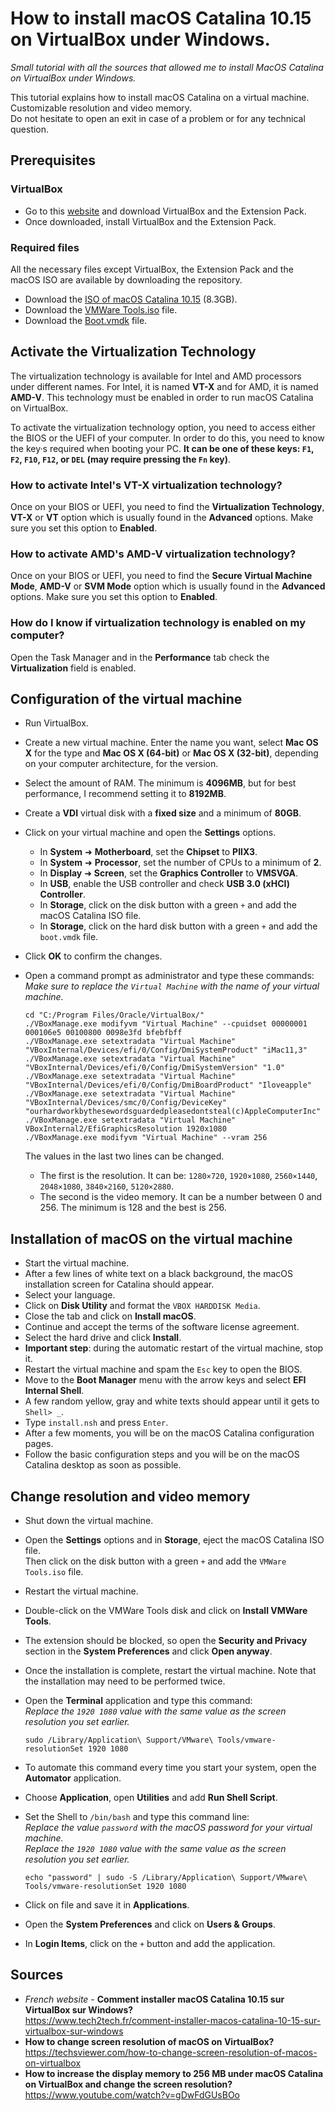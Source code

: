 # How to install macOS Catalina 10.15 on VirtualBox under Windows.
_Small tutorial with all the sources that allowed me to install MacOS Catalina on VirtualBox under Windows._

This tutorial explains how to install macOS Catalina on a virtual machine. Customizable resolution and video memory.  
Do not hesitate to open an exit in case of a problem or for any technical question.

## Prerequisites

### VirtualBox

* Go to this [website](https://www.virtualbox.org/wiki/Downloads) and download VirtualBox and the Extension Pack.
* Once downloaded, install VirtualBox and the Extension Pack.

### Required files

All the necessary files except VirtualBox, the Extension Pack and the macOS ISO are available by downloading the repository.

* Download the [ISO of macOS Catalina 10.15](http://www.mediafire.com/file/2mwxpooe0da6z3n/Catalina_10.15.5.iso/file) (8.3GB).
* Download the [VMWare Tools.iso](https://github.com/maximedrn/macos-catalina-on-virtualbox-windows/raw/master/VM%20Tools.iso) file.
* Download the [Boot.vmdk](https://github.com/maximedrn/macos-catalina-on-virtualbox-windows/raw/master/Boot.vmdk) file.


## Activate the Virtualization Technology

The virtualization technology is available for Intel and AMD processors under different names. For Intel, it is named **VT-X** and for AMD, it is named **AMD-V**. This technology must be enabled in order to run macOS Catalina on VirtualBox.

To activate the virtualization technology option, you need to access either the BIOS or the UEFI of your computer. In order to do this, you need to know the key·s required when booting your PC. **It can be one of these keys: `F1`, `F2`, `F10`, `F12`, or `DEL` (may require pressing the `Fn` key)**.

### How to activate Intel's VT-X virtualization technology?

Once on your BIOS or UEFI, you need to find the **Virtualization Technology**, **VT-X** or **VT** option which is usually found in the **Advanced** options. Make sure you set this option to **Enabled**.
  
### How to activate AMD's AMD-V virtualization technology?

Once on your BIOS or UEFI, you need to find the **Secure Virtual Machine Mode**, **AMD-V** or **SVM Mode** option which is usually found in the **Advanced** options. Make sure you set this option to **Enabled**.

### How do I know if virtualization technology is enabled on my computer?

Open the Task Manager and in the **Performance** tab check the **Virtualization** field is enabled.


## Configuration of the virtual machine

* Run VirtualBox.
* Create a new virtual machine. Enter the name you want, select **Mac OS X** for the type and **Mac OS X (64-bit)** or **Mac OS X (32-bit)**, depending on your computer architecture, for the version.
* Select the amount of RAM. The minimum is **4096MB**, but for best performance, I recommend setting it to **8192MB**.
* Create a **VDI** virtual disk with a **fixed size** and a minimum of **80GB**.
* Click on your virtual machine and open the **Settings** options.
  * In **System** ➜ **Motherboard**, set the **Chipset** to **PIIX3**.
  * In **System** ➜ **Processor**, set the number of CPUs to a minimum of **2**.
  * In **Display** ➜ **Screen**, set the **Graphics Controller** to **VMSVGA**.
  * In **USB**, enable the USB controller and check **USB 3.0 (xHCI) Controller**.
  * In **Storage**, click on the disk button with a green `+` and add the macOS Catalina ISO file.
  * In **Storage**, click on the hard disk button with a green `+` and add the `boot.vmdk` file.
* Click **OK** to confirm the changes.
* Open a command prompt as administrator and type these commands:  
  _Make sure to replace the `Virtual Machine` with the name of your virtual machine._

  ```
  cd "C:/Program Files/Oracle/VirtualBox/"
  ./VBoxManage.exe modifyvm "Virtual Machine" --cpuidset 00000001 000106e5 00100800 0098e3fd bfebfbff
  ./VBoxManage.exe setextradata "Virtual Machine" "VBoxInternal/Devices/efi/0/Config/DmiSystemProduct" "iMac11,3"
  ./VBoxManage.exe setextradata "Virtual Machine" "VBoxInternal/Devices/efi/0/Config/DmiSystemVersion" "1.0"
  ./VBoxManage.exe setextradata "Virtual Machine" "VBoxInternal/Devices/efi/0/Config/DmiBoardProduct" "Iloveapple"
  ./VBoxManage.exe setextradata "Virtual Machine" "VBoxInternal/Devices/smc/0/Config/DeviceKey" "ourhardworkbythesewordsguardedpleasedontsteal(c)AppleComputerInc"
  ./VBoxManage.exe setextradata "Virtual Machine" VBoxInternal2/EfiGraphicsResolution 1920x1080
  ./VBoxManage.exe modifyvm "Virtual Machine" --vram 256
  ```

  The values in the last two lines can be changed.
  * The first is the resolution. It can be: `1280×720`, `1920×1080`, `2560×1440`, `2048×1080`, `3840×2160`, `5120×2880`.
  * The second is the video memory. It can be a number between 0 and 256. The minimum is 128 and the best is 256.


## Installation of macOS on the virtual machine

* Start the virtual machine.
* After a few lines of white text on a black background, the macOS installation screen for Catalina should appear.
* Select your language.
* Click on **Disk Utility** and format the `VBOX HARDDISK Media`.
* Close the tab and click on **Install macOS**.
* Continue and accept the terms of the software license agreement.
* Select the hard drive and click **Install**.
* **Important step**: during the automatic restart of the virtual machine, stop it.
* Restart the virtual machine and spam the `Esc` key to open the BIOS.
* Move to the **Boot Manager** menu with the arrow keys and select **EFI Internal Shell**.
* A few random yellow, gray and white texts should appear until it gets to `Shell> _`.
* Type `install.nsh` and press `Enter`.
* After a few moments, you will be on the macOS Catalina configuration pages.
* Follow the basic configuration steps and you will be on the macOS Catalina desktop as soon as possible.


## Change resolution and video memory

* Shut down the virtual machine.
* Open the **Settings** options and in **Storage**, eject the macOS Catalina ISO file.  
  Then click on the disk button with a green `+` and add the `VMWare Tools.iso` file.
* Restart the virtual machine.
* Double-click on the VMWare Tools disk and click on **Install VMWare Tools**.
* The extension should be blocked, so open the **Security and Privacy** section in the **System Preferences** and click **Open anyway**.
* Once the installation is complete, restart the virtual machine. Note that the installation may need to be performed twice.
* Open the **Terminal** application and type this command:  
  _Replace the `1920 1080` value with the same value as the screen resolution you set earlier._

  ```
  sudo /Library/Application\ Support/VMware\ Tools/vmware-resolutionSet 1920 1080
  ```
* To automate this command every time you start your system, open the **Automator** application.
* Choose **Application**, open **Utilities** and add **Run Shell Script**.
* Set the Shell to `/bin/bash` and type this command line:  
  _Replace the value `password` with the macOS password for your virtual machine._  
  _Replace the `1920 1080` value with the same value as the screen resolution you set earlier._

  ```
  echo "password" | sudo -S /Library/Application\ Support/VMware\ Tools/vmware-resolutionSet 1920 1080
  ```
* Click on file and save it in **Applications**.
* Open the **System Preferences** and click on **Users & Groups**.
* In **Login Items**, click on the `+` button and add the application.


## Sources

* _French website_ - **Comment installer macOS Catalina 10.15 sur VirtualBox sur Windows?**  
  https://www.tech2tech.fr/comment-installer-macos-catalina-10-15-sur-virtualbox-sur-windows
* **How to change screen resolution of macOS on VirtualBox?**  
  https://techsviewer.com/how-to-change-screen-resolution-of-macos-on-virtualbox
* **How to increase the display memory to 256 MB under macOS Catalina on VirtualBox and change the screen resolution?**  
  https://www.youtube.com/watch?v=gDwFdGUsBOo
